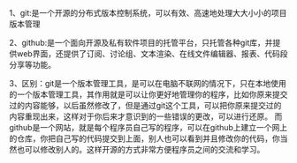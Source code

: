1、git:是一个开源的分布式版本控制系统，可以有效、高速地处理大大小小的项目版本管理

2、github:是一个面向开源及私有软件项目的托管平台，只托管各种git库，并提供web界面，还提供了订阅、讨论组、文本渲染、在线文件编辑器、报表、代码段分享等功能。

3、区别：git是一个版本管理工具，是可以在电脑不联网的情况下，只在本地使用的一个版本管理工具，其作用就是可以让你更好地管理你的程序，比如你原来提交过的内容能够，以后虽然修改了，但是通过git这个工具，可以把你原来提交过的内容重现出来，这样对于你后来才意识到的一些错误的更改，可以进行还原。
      而github是一个网站，就是每个程序员自己写的程序，可以在github上建立一个网上的仓库，你把自己写的代码提交到上面，别人也可以看到并且修改你的代码，你当然也可以修改别人的。这样开源的方式非常方便程序员之间的交流和学习。
